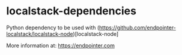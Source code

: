 # localstack-dependencies

Python dependency to be used with (https://github.com/endpointer-localstack/localstack-node)[localstack-node]

More information at: https://endpointer.com
